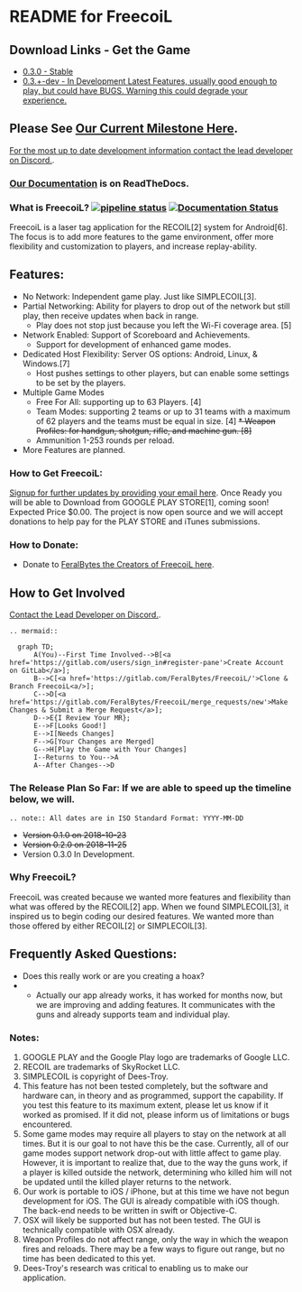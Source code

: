 # README for FreecoiL

## Download Links - Get the Game

* [0.3.0 - Stable](https://drive.google.com/file/d/1qIWfmgSsaWbF8WLBRPBkmSJb11C4e1Jw/view?usp=sharing)
* [0.3.+-dev - In Development Latest Features, usually good enough to play, but could have BUGS. Warning this could degrade your experience.](https://drive.google.com/file/d/1THbg9BwNtv8ctvvBAkzK-RuvVdSRedUj/view?usp=sharing)

## Please See [Our Current Milestone Here](https://gitlab.com/FeralBytes/FreecoiL/-/milestones/3).
[For the most up to date development information contact the lead developer on Discord.](https://discordapp.com/invite/tn4hThV).

### [Our Documentation](https://freecoil.readthedocs.io/en/master/) is on ReadTheDocs.

### What is FreecoiL?   [![pipeline status](https://gitlab.com/FeralBytes/FreecoiL/badges/master/pipeline.svg)](https://gitlab.com/FeralBytes/FreecoiL/-/commits/master) [![Documentation Status](https://readthedocs.org/projects/freecoil/badge/?version=latest)](https://freecoil.readthedocs.io/en/latest/)
FreecoiL is a laser tag application for the RECOIL[2] system for Android[6]. The focus is to add more features to the game environment, offer more flexibility and customization to players, and increase replay-ability. 

## Features:

* No Network: Independent game play. Just like SIMPLECOIL[3].
* Partial Networking: Ability for players to drop out of the network but still play, then receive updates when back in range. 
  * Play does not stop just because you left the Wi-Fi coverage area. [5]
* Network Enabled: Support of Scoreboard and Achievements.
  * Support for development of enhanced game modes.
* Dedicated Host Flexibility: Server OS options: Android, Linux, & Windows.[7]
  * Host pushes settings to other players, but can enable some settings to be set by the players.
* Multiple Game Modes
  * Free For All: supporting up to 63 Players. [4]
  * Team Modes: supporting 2 teams or up to 31 teams with a maximum of 62 players and the teams must be equal in size. [4]
  <del>* Weapon Profiles: for handgun, shotgun, rifle, and machine gun. [8]</del>
  * Ammunition 1-253 rounds per reload.   
* More Features are planned.

### How to Get FreecoiL:

[Signup for further updates by providing your email here](https://docs.google.com/forms/d/e/1FAIpQLSd-ZglY7iiT7ToqPvR-o6Bv0AsBIz9rJWOAWz83Mygj_GL-Yw/viewform).
Once Ready you will be able to Download from GOOGLE PLAY STORE[1], coming soon! Expected Price $0.00. The project is now open source and we will accept donations to help pay for the PLAY STORE and iTunes submissions.

### How to Donate:

* Donate to [FeralBytes the Creators of FreecoiL here](https://www.paypal.me/FeralBytes).

## How to Get Involved

[Contact the Lead Developer on Discord.](https://discordapp.com/invite/tn4hThV).
```eval_rst
.. mermaid::

  graph TD;
      A(You)--First Time Involved-->B[<a href='https://gitlab.com/users/sign_in#register-pane'>Create Account on GitLab</a>];
      B-->C[<a href='https://gitlab.com/FeralBytes/FreecoiL/'>Clone & Branch FreecoiL<a/>];
      C-->D[<a href='https://gitlab.com/FeralBytes/FreecoiL/merge_requests/new'>Make Changes & Submit a Merge Request</a>];
      D-->E{I Review Your MR};
      E-->F[Looks Good!]
      E-->I[Needs Changes]
      F-->G[Your Changes are Merged]
      G-->H[Play the Game with Your Changes]
      I--Returns to You-->A
      A--After Changes-->D
```

### The Release Plan So Far: If we are able to speed up the timeline below, we will.

```eval_rst
.. note:: All dates are in ISO Standard Format: YYYY-MM-DD
```
* <del>Version 0.1.0 on 2018-10-23</del>
* <del>Version 0.2.0 on 2018-11-25</del>
* Version 0.3.0 In Development.

### Why FreecoiL?

FreecoiL was created because we wanted more features and flexibility than what was offered by the RECOIL[2] app. When we found SIMPLECOIL[3], it inspired us to begin coding our desired features. We wanted more than those offered by either RECOIL[2] or SIMPLECOIL[3].

## Frequently Asked Questions:

* Does this really work or are you creating a hoax? 
* * Actually our app already works, it has worked for months now, but we are improving and adding features. It communicates with the guns and already supports team and individual play.

### Notes:

1. GOOGLE PLAY and the Google Play logo are trademarks of Google LLC.
2. RECOIL are trademarks of SkyRocket LLC.
3. SIMPLECOIL is copyright of Dees-Troy.
4. This feature has not been tested completely, but the software and hardware can, in theory and as programmed, support the capability. If you test this feature to its maximum extent, please let us know if it worked as promised. If it did not, please inform us of limitations or bugs encountered.
5. Some game modes may require all players to stay on the network at all times. But it is our goal to not have this be the case. Currently, all of our game modes support network drop-out with little affect to game play. However, it is important to realize that, due to the way the guns work, if a player is killed outside the network, determining who killed him will not be updated until the killed player returns to the network.
6. Our work is portable to iOS / iPhone, but at this time we have not begun development for iOS. The GUI is already compatible with iOS though. The back-end needs to be written in swift or Objective-C.
7. OSX will likely be supported but has not been tested. The GUI is technically compatible with OSX already.
8. Weapon Profiles do not affect range, only the way in which the weapon fires and reloads. There may be a few ways to figure out range, but no time has been dedicated to this yet.
9. Dees-Troy's research was critical to enabling us to make our application. 
